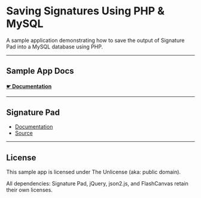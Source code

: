 # Saving Signatures Using PHP & MySQL

A sample application demonstrating how to save the output of Signature Pad into a MySQL database using PHP.

---

## Sample App Docs

#### [☛ Documentation](documentation.md)

---

## Signature Pad

- [Documentation](https://github.com/thomasjbradley/signature-pad/blob/gh-pages/documentation.md)
- [Source](https://github.com/thomasjbradley/signature-pad)

---

## License

This sample app is licensed under The Unlicense (aka: public domain).

All dependencies: Signature Pad, jQuery, json2.js, and FlashCanvas retain their own licenses.
